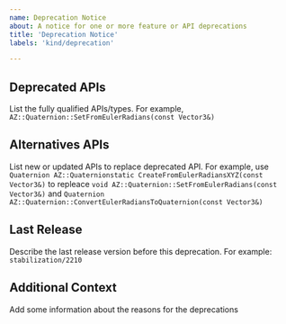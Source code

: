 ```yaml
---
name: Deprecation Notice
about: A notice for one or more feature or API deprecations
title: 'Deprecation Notice'
labels: 'kind/deprecation'

---
```


## Deprecated APIs
List the fully qualified APIs/types. For example, `AZ::Quaternion::SetFromEulerRadians(const Vector3&)`

## Alternatives APIs
List new or updated APIs to replace deprecated API. 
For example, use 
`Quaternion AZ::Quaternionstatic CreateFromEulerRadiansXYZ(const Vector3&)` 
to repleace 
`void AZ::Quaternion::SetFromEulerRadians(const Vector3&)` and `Quaternion AZ::Quaternion::ConvertEulerRadiansToQuaternion(const Vector3&)`

## Last Release
Describe the last release version before this deprecation. For example: `stabilization/2210`

## Additional Context
Add some information about the reasons for the deprecations